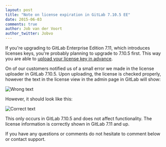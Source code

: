 ```yaml
---
layout: post
title: "Note on license expiration in GitLab 7.10.5 EE"
date: 2015-06-03
comments: true
author: Job van der Voort
author_twitter: Jobvo
---
```


If you're upgrading to GitLab Enterprise Edition 7.11, which introduces
licenses keys, you're probably planning to upgrade to 7.10.5 first.
This way you are able to [upload your license key in advance](https://about.gitlab.com/2015/05/27/gitlab-7-dot-10-dot-5-released/).

On of our customers notified us of a small error we made in the license
uploader in GitLab 7.10.5. Upon uploading, the license is checked properly,
however the text in the license view in the admin page in GitLab will show:

![Wrong text](/images/7_10_5/wrong.png)

However, it should look like this:

![Correct text](/images/7_10_5/correct.png)

This only occurs in GitLab 7.10.5 and does not affect functionality.
The license information is correctly shown in GitLab 7.11 and up.

If you have any questions or comments do not hesitate to comment below
or contact support.
